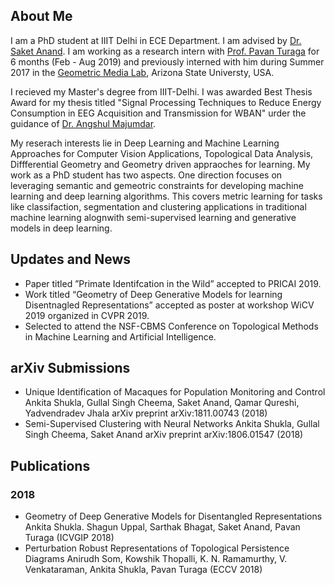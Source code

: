 ## About Me

I am a PhD student at IIIT Delhi in ECE Department. I am advised by [Dr. Saket Anand](https://www.iiitd.edu.in/~anands/). I am working as a research intern with [Prof. Pavan Turaga](https://pavanturaga.com/) for 6 months (Feb - Aug 2019) and previously interned with him during Summer 2017 in the [Geometric Media Lab](https://pavanturaga.com/geometric-media-lab/), Arizona State Universty, USA.

I recieved my Master's degree from IIIT-Delhi. I was awarded Best Thesis Award for my thesis titled "Signal Processing Techniques to Reduce Energy Consumption in EEG Acquisition and Transmission for WBAN" urder the guidance of [Dr. Angshul Majumdar](https://www.iiitd.edu.in/~angshul/index.htm).

My reserach interests lie in Deep Learning and Machine Learning Approaches for Computer Vision Applications, Topological Data Analysis, Diffferential Geometry and Geometry driven appraoches for learning. My work as a PhD student has two aspects. One direction focuses on leveraging semantic and gemeotric constraints for developing machine learning and deep learning algorithms. This covers metric learning for tasks like classifaction, segmentation and clustering applications in traditional machine learning alognwith semi-supervised learning and generative models in deep learning. 
<!---My work as a PhD students spans --->


## Updates and News

- Paper titled ”Primate Identifcation in the Wild” accepted to PRICAI 2019.
- Work titled “Geometry of Deep Generative Models for learning Disentnagled Representations” accepted as poster at  workshop WiCV 2019 organized in CVPR 2019.
- Selected to attend the NSF-CBMS Conference on Topological Methods in Machine Learning and Artificial Intelligence.

## arXiv Submissions

  - Unique Identification  of Macaques for Population Monitoring and Control
    Ankita Shukla, Gullal Singh Cheema, Saket Anand, Qamar Qureshi, Yadvendradev Jhala
    arXiv preprint arXiv:1811.00743 (2018)
  - Semi-Supervised Clustering with Neural Networks
    Ankita Shukla, Gullal Singh Cheema, Saket Anand
    arXiv preprint arXiv:1806.01547 (2018)



## Publications   
### 2018 
  - Geometry of Deep Generative Models for Disentangled Representations
    Ankita Shukla. Shagun Uppal, Sarthak Bhagat,
    Saket Anand, Pavan Turaga (ICVGIP 2018)
  - Perturbation Robust Representations of Topological Persistence Diagrams
    Anirudh Som, Kowshik Thopalli, K. N. Ramamurthy, V. Venkataraman,
    Ankita Shukla, Pavan Turaga (ECCV 2018)
    
    


<!---

```markdown
Syntax highlighted code block

# About Me
## Header 2
### Header 3

- Bulleted
- List

1. Numbered
2. List

**Bold** and _Italic_ and `Code` text

[Link](url) and ![Image](src)
```

For more details see [GitHub Flavored Markdown](https://guides.github.com/features/mastering-markdown/).

### Jekyll Themes

Your Pages site will use the layout and styles from the Jekyll theme you have selected in your [repository settings](https://github.com/ankita-shukla/ankita-shukla.github.io/settings). The name of this theme is saved in the Jekyll `_config.yml` configuration file.

### Support or Contact

Having trouble with Pages? Check out our [documentation](https://help.github.com/categories/github-pages-basics/) or [contact support](https://github.com/contact) and we’ll help you sort it out.--->
